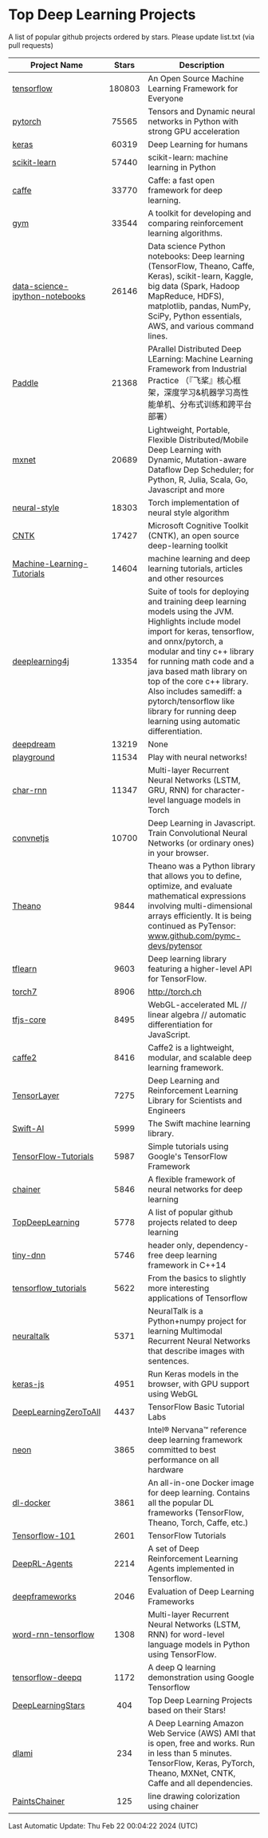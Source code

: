 # Top Deep Learning Projects
A list of popular github projects ordered by stars.
Please update list.txt (via pull requests)

|Project Name| Stars | Description |
| ---------- |:-----:| ----------- |
| [tensorflow](https://github.com/tensorflow/tensorflow) | 180803 | An Open Source Machine Learning Framework for Everyone |
| [pytorch](https://github.com/pytorch/pytorch) | 75565 | Tensors and Dynamic neural networks in Python with strong GPU acceleration |
| [keras](https://github.com/keras-team/keras) | 60319 | Deep Learning for humans |
| [scikit-learn](https://github.com/scikit-learn/scikit-learn) | 57440 | scikit-learn: machine learning in Python |
| [caffe](https://github.com/BVLC/caffe) | 33770 | Caffe: a fast open framework for deep learning. |
| [gym](https://github.com/openai/gym) | 33544 | A toolkit for developing and comparing reinforcement learning algorithms. |
| [data-science-ipython-notebooks](https://github.com/donnemartin/data-science-ipython-notebooks) | 26146 | Data science Python notebooks: Deep learning (TensorFlow, Theano, Caffe, Keras), scikit-learn, Kaggle, big data (Spark, Hadoop MapReduce, HDFS), matplotlib, pandas, NumPy, SciPy, Python essentials, AWS, and various command lines. |
| [Paddle](https://github.com/PaddlePaddle/Paddle) | 21368 | PArallel Distributed Deep LEarning: Machine Learning Framework from Industrial Practice （『飞桨』核心框架，深度学习&机器学习高性能单机、分布式训练和跨平台部署） |
| [mxnet](https://github.com/apache/mxnet) | 20689 | Lightweight, Portable, Flexible Distributed/Mobile Deep Learning with Dynamic, Mutation-aware Dataflow Dep Scheduler; for Python, R, Julia, Scala, Go, Javascript and more |
| [neural-style](https://github.com/jcjohnson/neural-style) | 18303 | Torch implementation of neural style algorithm |
| [CNTK](https://github.com/microsoft/CNTK) | 17427 | Microsoft Cognitive Toolkit (CNTK), an open source deep-learning toolkit |
| [Machine-Learning-Tutorials](https://github.com/ujjwalkarn/Machine-Learning-Tutorials) | 14604 | machine learning and deep learning tutorials, articles and other resources  |
| [deeplearning4j](https://github.com/deeplearning4j/deeplearning4j) | 13354 | Suite of tools for deploying and training deep learning models using the JVM. Highlights include model import for keras, tensorflow, and onnx/pytorch, a modular and tiny c++ library for running math code and a java based math library on top of the core c++ library. Also includes samediff: a pytorch/tensorflow like library for running deep learning using automatic differentiation. |
| [deepdream](https://github.com/google/deepdream) | 13219 | None |
| [playground](https://github.com/tensorflow/playground) | 11534 | Play with neural networks! |
| [char-rnn](https://github.com/karpathy/char-rnn) | 11347 | Multi-layer Recurrent Neural Networks (LSTM, GRU, RNN) for character-level language models in Torch |
| [convnetjs](https://github.com/karpathy/convnetjs) | 10700 | Deep Learning in Javascript. Train Convolutional Neural Networks (or ordinary ones) in your browser. |
| [Theano](https://github.com/Theano/Theano) | 9844 | Theano was a Python library that allows you to define, optimize, and evaluate mathematical expressions involving multi-dimensional arrays efficiently. It is being continued as PyTensor: www.github.com/pymc-devs/pytensor |
| [tflearn](https://github.com/tflearn/tflearn) | 9603 | Deep learning library featuring a higher-level API for TensorFlow. |
| [torch7](https://github.com/torch/torch7) | 8906 | http://torch.ch |
| [tfjs-core](https://github.com/tensorflow/tfjs-core) | 8495 | WebGL-accelerated ML // linear algebra // automatic differentiation for JavaScript. |
| [caffe2](https://github.com/facebookarchive/caffe2) | 8416 | Caffe2 is a lightweight, modular, and scalable deep learning framework. |
| [TensorLayer](https://github.com/tensorlayer/TensorLayer) | 7275 | Deep Learning and Reinforcement Learning Library for Scientists and Engineers  |
| [Swift-AI](https://github.com/Swift-AI/Swift-AI) | 5999 | The Swift machine learning library. |
| [TensorFlow-Tutorials](https://github.com/nlintz/TensorFlow-Tutorials) | 5987 | Simple tutorials using Google's TensorFlow Framework |
| [chainer](https://github.com/chainer/chainer) | 5846 | A flexible framework of neural networks for deep learning |
| [TopDeepLearning](https://github.com/aymericdamien/TopDeepLearning) | 5778 | A list of popular github projects related to deep learning |
| [tiny-dnn](https://github.com/tiny-dnn/tiny-dnn) | 5746 | header only, dependency-free deep learning framework in C++14 |
| [tensorflow_tutorials](https://github.com/pkmital/tensorflow_tutorials) | 5622 | From the basics to slightly more interesting applications of Tensorflow |
| [neuraltalk](https://github.com/karpathy/neuraltalk) | 5371 | NeuralTalk is a Python+numpy project for learning Multimodal Recurrent Neural Networks that describe images with sentences. |
| [keras-js](https://github.com/transcranial/keras-js) | 4951 | Run Keras models in the browser, with GPU support using WebGL |
| [DeepLearningZeroToAll](https://github.com/hunkim/DeepLearningZeroToAll) | 4437 | TensorFlow Basic Tutorial Labs |
| [neon](https://github.com/NervanaSystems/neon) | 3865 | Intel® Nervana™ reference deep learning framework committed to best performance on all hardware |
| [dl-docker](https://github.com/floydhub/dl-docker) | 3861 | An all-in-one Docker image for deep learning. Contains all the popular DL frameworks (TensorFlow, Theano, Torch, Caffe, etc.) |
| [Tensorflow-101](https://github.com/sjchoi86/Tensorflow-101) | 2601 | TensorFlow Tutorials |
| [DeepRL-Agents](https://github.com/awjuliani/DeepRL-Agents) | 2214 | A set of Deep Reinforcement Learning Agents implemented in Tensorflow. |
| [deepframeworks](https://github.com/zer0n/deepframeworks) | 2046 | Evaluation of Deep Learning Frameworks |
| [word-rnn-tensorflow](https://github.com/hunkim/word-rnn-tensorflow) | 1308 | Multi-layer Recurrent Neural Networks (LSTM, RNN) for word-level language models in Python using TensorFlow. |
| [tensorflow-deepq](https://github.com/siemanko/tensorflow-deepq) | 1172 | A deep Q learning demonstration using Google Tensorflow |
| [DeepLearningStars](https://github.com/hunkim/DeepLearningStars) | 404 | Top Deep Learning Projects based on their Stars! |
| [dlami](https://github.com/ritchieng/dlami) | 234 | A Deep Learning Amazon Web Service (AWS) AMI that is open, free and works. Run in less than 5 minutes. TensorFlow, Keras, PyTorch, Theano, MXNet, CNTK, Caffe and all dependencies. |
| [PaintsChainer](https://github.com/taizan/PaintsChainer) | 125 | line drawing colorization using chainer |

Last Automatic Update: Thu Feb 22 00:04:22 2024 (UTC)
